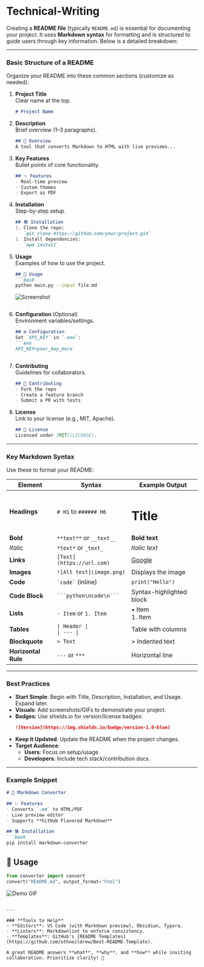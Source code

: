 # Technical-Writing
Creating a **README file** (typically `README.md`) is essential for documenting your project. It uses **Markdown syntax** for formatting and is structured to guide users through key information. Below is a detailed breakdown:

---

### **Basic Structure of a README**
Organize your README into these common sections (customize as needed):

1. **Project Title**  
   Clear name at the top.  
   ```markdown
   # Project Name
   ```

2. **Description**  
   Brief overview (1–3 paragraphs).  
   ```markdown
   ## 📖 Overview  
   A tool that converts Markdown to HTML with live previews...
   ```

3. **Key Features**  
   Bullet points of core functionality.  
   ```markdown
   ## ✨ Features  
   - Real-time preview  
   - Custom themes  
   - Export as PDF  
   ```

4. **Installation**  
   Step-by-step setup.  
   ```markdown
   ## 🛠️ Installation  
   1. Clone the repo:  
      `git clone https://github.com/your/project.git`  
   2. Install dependencies:  
      `npm install`
   ```

5. **Usage**  
   Examples of how to use the project.  
   ```markdown
   ## 🚀 Usage  
   ```bash
   python main.py --input file.md
   ```
   ![Screenshot](screenshot.png)
   ```

6. **Configuration** (Optional)  
   Environment variables/settings.  
   ```markdown
   ## ⚙️ Configuration  
   Set `API_KEY` in `.env`:
   ```env
   API_KEY=your_key_here
   ```
   ```

7. **Contributing**  
   Guidelines for collaborators.  
   ```markdown
   ## 🤝 Contributing  
   - Fork the repo  
   - Create a feature branch  
   - Submit a PR with tests
   ```

8. **License**  
   Link to your license (e.g., MIT, Apache).  
   ```markdown
   ## 📜 License  
   Licensed under [MIT](LICENSE).
   ```

---

### **Key Markdown Syntax**
Use these to format your README:

| Element          | Syntax                          | Example Output              |
|------------------|---------------------------------|-----------------------------|
| **Headings**     | `# H1` to `###### H6`           | <h1>Title</h1>              |
| **Bold**         | `**text**` or `__text__`        | **Bold text**               |
| *Italic*         | `*text*` or `_text_`            | *Italic text*               |
| **Links**        | `[Text](https://url.com)`       | [Google](https://google.com)|
| **Images**       | `![Alt text](image.png)`        | Displays the image          |
| **Code**         | ``` `code` ``` (inline)         | `print("Hello")`            |
| **Code Block**   | ` ```python\ncode\n``` `        | Syntax-highlighted block    |
| **Lists**        | `- Item` or `1. Item`           | • Item<br>1. Item           |
| **Tables**       | `\| Header \|`<br>`\| --- \|`   | Table with columns          |
| **Blockquote**   | `> Text`                        | > Indented text             |
| **Horizontal Rule** | `---` or `***`                  | Horizontal line             |

---

### **Best Practices**
- **Start Simple**: Begin with Title, Description, Installation, and Usage. Expand later.
- **Visuals**: Add screenshots/GIFs to demonstrate your project.
- **Badges**: Use shields.io for version/license badges:  
  ```markdown
  ![Version](https://img.shields.io/badge/version-1.0-blue)
  ```
- **Keep It Updated**: Update the README when the project changes.
- **Target Audience**:  
  - **Users**: Focus on setup/usage.  
  - **Developers**: Include tech stack/contribution docs.

---

### **Example Snippet**
```markdown
# 📝 Markdown Converter  

## ✨ Features  
- Converts `.md` to HTML/PDF  
- Live preview editor  
- Supports **GitHub Flavored Markdown**  

## 🛠️ Installation  
```bash
pip install markdown-converter
```

## 🚀 Usage  
```python
from converter import convert
convert("README.md", output_format="html")
```

![Demo GIF](demo.gif)
```

---

### **Tools to Help**
- **Editors**: VS Code (with Markdown preview), Obsidian, Typora.  
- **Linters**: Markdownlint to enforce consistency.  
- **Templates**: GitHub’s [README Templates](https://github.com/othneildrew/Best-README-Template).  

A great README answers **what**, **why**, and **how** while inviting collaboration. Prioritize clarity! 🚀
